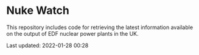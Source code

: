 # Nuke Watch

This repository includes code for retrieving the latest information available on the output of EDF nuclear power plants in the UK.

Last updated: 2022-01-28 00:28